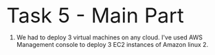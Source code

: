  <font size="25"> Task 5 - Main Part </font>

1. We had to deploy 3 virtual machines on any cloud. I've used AWS Management console to deploy 3 EC2 instances of Amazon linux 2.
